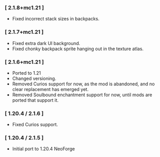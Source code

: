 ### [ 2.1.8+mc1.21 ]
- Fixed incorrect stack sizes in backpacks.

### [ 2.1.7+mc1.21 ]
- Fixed extra dark UI background.
- Fixed chonky backpack sprite hanging out in the texture atlas.

### [ 2.1.6+mc1.21 ]
- Ported to 1.21
- Changed versioning.
- Removed Curios support for now, as the mod is abandoned, and no clear replacement has emerged yet.
- Removed Soulbound enchantment support for now, until mods are ported that support it.

### [ 1.20.4 / 2.1.6 ]
- Fixed Curios support.

### [ 1.20.4 / 2.1.5 ]
- Initial port to 1.20.4 NeoForge